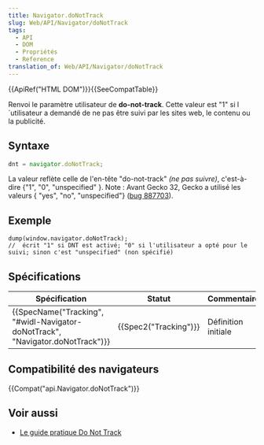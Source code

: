 ```yaml
---
title: Navigator.doNotTrack
slug: Web/API/Navigator/doNotTrack
tags:
  - API
  - DOM
  - Propriétés
  - Reference
translation_of: Web/API/Navigator/doNotTrack
---
```

{{ApiRef("HTML DOM")}}{{SeeCompatTable}}

Renvoi le paramètre utilisateur de **do-not-track**. Cette valeur est "1" si l´utilisateur a demandé de ne pas être suivi par les sites web, le contenu ou la publicité.

## Syntaxe

```js
dnt = navigator.doNotTrack;
```

La valeur reflète celle de l'en-tête "do-not-track" _(ne pas suivre)_, c'est-à-dire {"1", "0", "unspecified" }. Note : Avant Gecko 32, Gecko a utilisé les valeurs { "yes", "no", "unspecified"} ([bug 887703](https://bugzilla.mozilla.org/show_bug.cgi?id=887703)).

## Exemple

    dump(window.navigator.doNotTrack);
    //  écrit "1" si DNT est activé; "0" si l'utilisateur a opté pour le suivi; sinon c'est "unspecified" (non spécifié)

## Spécifications

| Spécification                                                                                            | Statut                       | Commentaire         |
| -------------------------------------------------------------------------------------------------------- | ---------------------------- | ------------------- |
| {{SpecName("Tracking", "#widl-Navigator-doNotTrack", "Navigator.doNotTrack")}} | {{Spec2("Tracking")}} | Définition initiale |

## Compatibilité des navigateurs

{{Compat("api.Navigator.doNotTrack")}}

## Voir aussi

- [Le guide pratique Do Not Track](/fr/docs/Web/Security/Do_not_track_field_guide)

